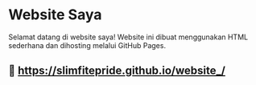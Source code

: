 # Website Saya

Selamat datang di website saya! Website ini dibuat menggunakan HTML sederhana dan dihosting melalui GitHub Pages.

## 🔗 https://slimfitepride.github.io/website_/

